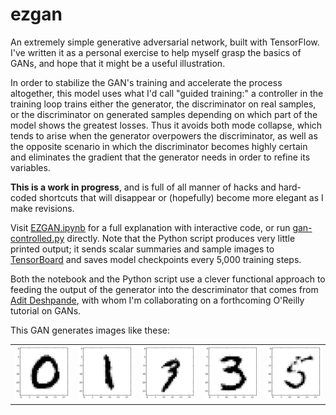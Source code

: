 # ezgan
An extremely simple generative adversarial network, built with TensorFlow. I've written it as a personal exercise to help myself grasp the basics of GANs, and hope that it might be a useful illustration.

In order to stabilize the GAN's training and accelerate the process altogether, this model uses what I'd call "guided training:" a controller in the training loop trains either the generator, the discriminator on real samples, or the discriminator on generated samples depending on which part of the model shows the greatest losses. Thus it avoids both mode collapse, which tends to arise when the generator overpowers the discriminator, as well as the opposite scenario in which the discriminator becomes highly certain and eliminates the gradient that the generator needs in order to refine its variables.

**This is a work in progress**, and is full of all manner of hacks and hard-coded shortcuts that will disappear or (hopefully) become more elegant as I make revisions.

Visit [EZGAN.ipynb](EZGAN.ipynb) for a full explanation with interactive code, or run [gan-controlled.py](gan-controlled.py) directly. Note that the Python script produces very little printed output; it sends scalar summaries and sample images to [TensorBoard](https://www.tensorflow.org/how_tos/summaries_and_tensorboard/) and saves model checkpoints every 5,000 training steps.

Both the notebook and the Python script use a clever functional approach to feeding the output of the generator into the descriminator that comes from [Adit Deshpande](https://adeshpande3.github.io/), with whom I'm collaborating on a forthcoming O'Reilly tutorial on GANs.

This GAN generates images like these:

<table style="border:0">
    <tr style="border:0">
        <td style="border:0">
            <img src="images/0.png"/>
        </td>
        <td style="border:0">
            <img src="images/1.png"/>
        </td>
        <td style="border:0">
            <img src="images/3.png"/>
        </td>
        <td style="border:0">
            <img src="images/3a.png"/>
        </td>
        <td style="border:0">
            <img src="images/5.png"/>
        </td>
    </tr>
</table>
